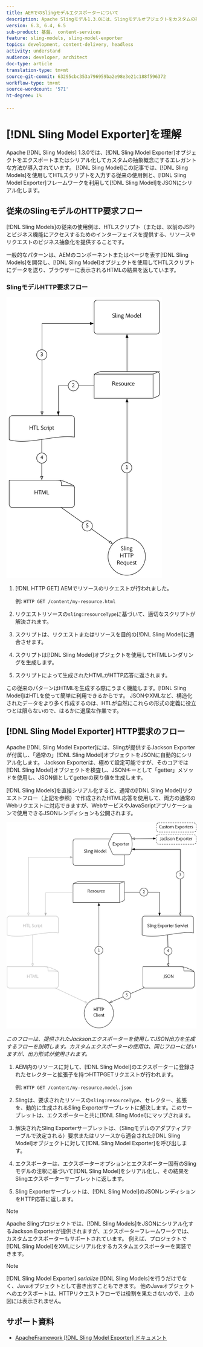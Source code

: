 ```yaml
---
title: AEMでのSlingモデルエクスポーターについて
description: Apache Slingモデル1.3.0には、Slingモデルオブジェクトをカスタムの抽象概念に書き出したり、シリアル化したりするエレガントな方法であるSlingモデルエクスポータが導入されています。 この記事では、Slingモデルを使用してHTLスクリプトを入力する従来の使用例と、Slingモデルエクスポーターのフレームワークを利用してSlingモデルをJSONにシリアル化する方法について説明します。
version: 6.3, 6.4, 6.5
sub-product: 基盤， content-services
feature: sling-models, sling-model-exporter
topics: development, content-delivery, headless
activity: understand
audience: developer, architect
doc-type: article
translation-type: tm+mt
source-git-commit: 63295cbc353a796959ba2e98e3e21c188f596372
workflow-type: tm+mt
source-wordcount: '571'
ht-degree: 1%

---
```



# [!DNL Sling Model Exporter]を理解

Apache [!DNL Sling Models] 1.3.0では、[!DNL Sling Model Exporter]オブジェクトをエクスポートまたはシリアル化してカスタムの抽象概念にするエレガントな方法が導入されています。 [!DNL Sling Model]この記事では、[!DNL Sling Models]を使用してHTLスクリプトを入力する従来の使用例と、[!DNL Sling Model Exporter]フレームワークを利用して[!DNL Sling Model]をJSONにシリアル化します。

## 従来のSlingモデルのHTTP要求フロー

[!DNL Sling Models]の従来の使用例は、HTLスクリプト（または、以前のJSP）とビジネス機能にアクセスするためのインターフェイスを提供する、リソースやリクエストのビジネス抽象化を提供することです。

一般的なパターンは、AEMのコンポーネントまたはページを表す[!DNL Sling Models]を開発し、[!DNL Sling Model]オブジェクトを使用してHTLスクリプトにデータを送り、ブラウザーに表示されるHTMLの結果を返しています。

### SlingモデルHTTP要求フロー

![Slingモデル要求フロー](./assets/understand-sling-model-exporter/sling-model-request-flow.png)

1. [!DNL HTTP GET] AEMでリソースのリクエストが行われました。

   例: `HTTP GET /content/my-resource.html`

1. リクエストリソースの`sling:resourceType`に基づいて、適切なスクリプトが解決されます。

1. スクリプトは、リクエストまたはリソースを目的の[!DNL Sling Model]に適合させます。

1. スクリプトは[!DNL Sling Model]オブジェクトを使用してHTMLレンダリングを生成します。

1. スクリプトによって生成されたHTMLがHTTP応答に返されます。

この従来のパターンはHTMLを生成する際にうまく機能します。[!DNL Sling Model]はHTLを使って簡単に利用できるからです。 JSONやXMLなど、構造化されたデータをより多く作成するのは、HTLが自然にこれらの形式の定義に役立つとは限らないので、はるかに退屈な作業です。

## [!DNL Sling Model Exporter] HTTP要求のフロー

Apache [!DNL Sling Model Exporter]には、Slingが提供するJackson Exporterが付属し、「通常の」[!DNL Sling Model]オブジェクトをJSONに自動的にシリアル化します。 Jackson Exporterは、極めて設定可能ですが、そのコアでは[!DNL Sling Model]オブジェクトを検査し、JSONキーとして「getter」メソッドを使用し、JSON値としてgetterの戻り値を生成します。

[!DNL Sling Models]を直接シリアル化すると、通常の[!DNL Sling Model]リクエストフロー（上記を参照）で作成されたHTML応答を使用して、両方の通常のWebリクエストに対応できますが、WebサービスやJavaScriptアプリケーションで使用できるJSONレンディションも公開されます。

![SlingモデルエクスポーターのHTTP要求フロー](./assets/understand-sling-model-exporter/sling-model-exporter-request-flow.png)

*このフローは、提供されたJacksonエクスポーターを使用してJSON出力を生成するフローを説明します。カスタムエクスポーターの使用は、同じフローに従いますが、出力形式が使用されます。*

1. AEM内のリソースに対して、[!DNL Sling Model]のエクスポーターに登録されたセレクターと拡張子を持つHTTPGETリクエストが行われます。

   例: `HTTP GET /content/my-resource.model.json`

1. Slingは、要求されたリソースの`sling:resourceType`、セレクター、拡張を、動的に生成されるSling Exporterサーブレットに解決します。このサーブレットは、エクスポーターと共に[!DNL Sling Model]にマップされます。
1. 解決されたSling Exporterサーブレットは、（Slingモデルのアダプティブテーブルで決定される）要求またはリソースから適合された[!DNL Sling Model]オブジェクトに対して[!DNL Sling Model Exporter]を呼び出します。
1. エクスポーターは、エクスポーターオプションとエクスポーター固有のSlingモデルの注釈に基づいて[!DNL Sling Model]をシリアル化し、その結果をSlingエクスポーターサーブレットに返します。
1. Sling Exporterサーブレットは、[!DNL Sling Model]のJSONレンディションをHTTP応答に返します。

>[!NOTE]
>
>Apache Slingプロジェクトでは、[!DNL Sling Models]をJSONにシリアル化するJackson Exporterが提供されますが、エクスポーターフレームワークでは、カスタムエクスポーターもサポートされています。 例えば、プロジェクトで[!DNL Sling Model]をXMLにシリアル化するカスタムエクスポーターを実装できます。

>[!NOTE]
>
>[!DNL Sling Model Exporter] *serialize* [!DNL Sling Models]を行うだけでなく、Javaオブジェクトとして書き出すこともできます。 他のJavaオブジェクトへのエクスポートは、HTTPリクエストフローでは役割を果たさないので、上の図には表示されません。

## サポート資料

* [ApacheFramework [!DNL Sling Model Exporter] ドキュメント](https://sling.apache.org/documentation/bundles/models.html#exporter-framework-since-130)
